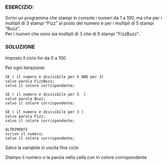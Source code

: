 ### ESERCIZIO:
 Scrivi un programma che stampi in console i numeri da 1 a 100,
 ma che per i multipli di 3 stampi “Fizz” al posto del numero e per i multipli di 5 stampi “Buzz”.  
 Per i numeri che sono sia multipli di 3 che di 5 stampi “FizzBuzz”.

### SOLUZIONE

Imposto il ciclo for da 0 a 100

Per ogni iterazione:

    SE ( il numero è divisibile per 5 AND per 3)   
    salvo parola FizzBuzz; 
    salvo il colore corrispondente;

    SE ( il numero è divisibile per 5  )   
    salvo parola Buzz; 
    salvo il colore corrispondente;

    SE ( il numero è divisibile per 3 )   
    salvo parola Fizz;
    salvo il colore corrispondente;

    ALTRIMENTI   
    scrivo il numero;
    salvo il colore corrispondente;

Salvo la variabile in uscita
fine ciclo  

Stampo il numero o la parola nella cella con in colore corrispondente


